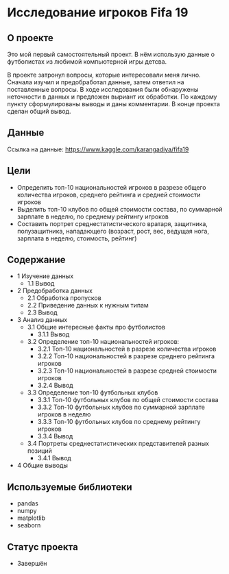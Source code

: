# Исследование игроков Fifa 19

## О проекте

Это мой первый самостоятельный проект. В нём использую данные о футболистах из любимой компьютерной игры детсва. 

В проекте затронул вопросы, которые интересовали меня лично. Сначала изучил и предобработал данные, затем ответил на поставленные вопросы. В ходе исследования были обнаружены неточности в данных и предложен выриант их обработки. По каждому пункту сформулированы выводы и даны комментарии. В конце проекта сделан общий вывод. 

## Данные

Ссылка на данные: https://www.kaggle.com/karangadiya/fifa19

## Цели
- Определить топ-10 национальностей игроков в разрезе общего количества игроков, среднего рейтинга и средней стоимости игроков
- Выделить топ-10 клубов по общей стоимости состава, по суммарной зарплате в неделю, по среднему рейтингу игроков 
- Составить портрет среднестатистического вратаря, защитника, полузащитника, нападающего (возраст, рост, вес, ведущая нога, зарплата в неделю, стоимость, рейтинг)

## Содержание

- 1  Изучение данных
  - 1.1  Вывод
- 2  Предобработка данных
  - 2.1  Обработка пропусков
  - 2.2  Приведение данных к нужным типам
  - 2.3  Вывод
- 3  Анализ данных
  - 3.1  Общие интересные факты про футболистов
    - 3.1.1  Вывод
  - 3.2  Определение топ-10 национальностей игроков:
    - 3.2.1  Топ-10 национальностей в разрезе количества игроков
    - 3.2.2  Топ-10 национальностей в разрезе среднего рейтинга игроков
    - 3.2.3  Топ-10 национальностей в разрезе средней стоимости игроков
    - 3.2.4  Вывод
  - 3.3  Определение топ-10 футбольных клубов
    - 3.3.1  Топ-10 футбольных клубов по общей стоимости состава
    - 3.3.2  Топ-10 футбольных клубов по суммарной зарплате игроков в неделю
    - 3.3.3  Топ-10 футбольных клубов по среднему рейтингу игроков
    - 3.3.4  Вывод
  - 3.4  Портреты среднестатистических представителей разных позиций
    - 3.4.1  Вывод
- 4  Общие выводы

## Используемые библиотеки
- pandas
- numpy 
- matplotlib
- seaborn

## Статус проекта
- Завершён
